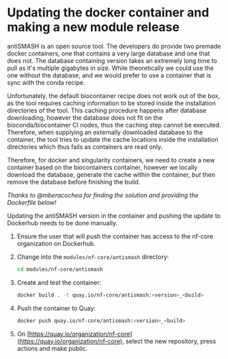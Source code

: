 # Updating the docker container and making a new module release

antiSMASH is an open source tool.
The developers do provide two premade docker containers, one that contains a very large database and one that does not.
The database containing version takes an extremely long time to pull as it's multiple gigabytes in size.
While theoretically we could use the one without the database, and we would prefer to use a container that is sync with the conda recipe.

Unfortunately, the default biocontainer recipe does not work out of the box, as the tool requires caching information to be stored inside the installation directories of the tool.
This caching procedure happens after database downloading, however the database does not fit on the bioconda/biocontainer CI nodes, thus the caching step cannot be executed.
Therefore, when supplying an externally downloaded database to the container, the tool tries to update the cache locations inside the installation directories which thus fails as containers are read only.

Therefore, for docker and singularity containers, we need to create a new container based on the biocontainers container, however we locally download the database, generate the cache within the container, _but_ then remove the database before finishing the build.

_Thanks to @mberacochea for finding the solution and providing the Dockerfile below!_

Updating the antiSMASH version in the container and pushing the update to Dockerhub needs to be done manually.

1. Ensure the user that will push the container has access to the nf-core organization on Dockerhub.
2. Change into the `modules/nf-core/antismash` directory:

   ```bash
   cd modules/nf-core/antismash
   ```

3. Create and test the container:

   ```bash
   docker build . -t quay.io/nf-core/antismash:<version>_<build>
   ```

4. Push the container to Quay:

   ```bash
   docker push quay.io/nf-core/antismash:<version>_<build>
   ```

5. On [https://quay.io/organization/nf-core](https://quay.io/organization/nf-core), select the new repository, press actions and make public.
